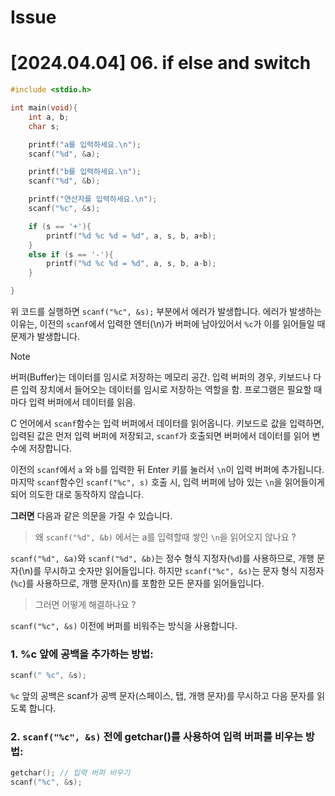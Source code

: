 # Issue 

# [2024.04.04] 06. if else and switch

```c
#include <stdio.h>

int main(void){
    int a, b;
    char s;

    printf("a를 입력하세요.\n");
    scanf("%d", &a);

    printf("b를 입력하세요.\n");
    scanf("%d", &b);

    printf("연산자를 입력하세요.\n");
    scanf("%c", &s);

    if (s == '+'){
        printf("%d %c %d = %d", a, s, b, a+b);
    }
    else if (s == '-'){
        printf("%d %c %d = %d", a, s, b, a-b);
    }

}
```

위 코드를 실행하면 `scanf("%c", &s);` 부분에서 에러가 발생합니다. 
에러가 발생하는 이유는, 이전의 `scanf`에서 입력한 엔터(\n)가 버퍼에 남아있어서 `%c`가 이를 읽어들일 때 문제가 발생합니다.


> [!NOTE]
> 버퍼(Buffer)는 데이터를 임시로 저장하는 메모리 공간. 입력 버퍼의 경우, 키보드나 다른 입력 장치에서 들어오는 데이터를 임시로 저장하는 역할을 함. 프로그램은 필요할 때마다 입력 버퍼에서 데이터를 읽음.

C 언어에서 `scanf`함수는 입력 버퍼에서 데이터를 읽어옵니다. 키보드로 값을 입력하면, 입력된 값은 먼저 입력 버퍼에 저장되고, `scanf`가 호출되면 버퍼에서 데이터를 읽어 변수에 저장합니다. 

이전의 `scanf`에서 `a` 와 `b`를 입력한 뒤 Enter 키를 눌러서 `\n`이 입력 버퍼에 추가됩니다. 마지막 `scanf`함수인 `scanf("%c", s)` 호출 시, 입력 버퍼에 남아 있는 `\n`을 읽어들이게 되어 의도한 대로 동작하지 않습니다.

**그러면** 다음과 같은 의문을 가질 수 있습니다. 

> 왜 `scanf("%d", &b)` 에서는 a를 입력할때 쌓인 `\n`을 읽어오지 않나요 ? 

`scanf("%d", &a)`와 `scanf("%d", &b)`는 정수 형식 지정자(`%d`)를 사용하므로, 개행 문자(\n)를 무시하고 숫자만 읽어들입니다.
하지만 `scanf("%c", &s)`는 문자 형식 지정자(`%c`)를 사용하므로, 개행 문자(\n)를 포함한 모든 문자를 읽어들입니다.

> 그러면 어떻게 해결하나요 ?

`scanf("%c", &s)` 이전에 버퍼를 비워주는 방식을 사용합니다. 

### 1. %c 앞에 공백을 추가하는 방법:
```c
scanf(" %c", &s);
```
`%c` 앞의 공백은 scanf가 공백 문자(스페이스, 탭, 개행 문자)를 무시하고 다음 문자를 읽도록 합니다.


### 2. `scanf("%c", &s)` 전에 getchar()를 사용하여 입력 버퍼를 비우는 방법:
```c
getchar(); // 입력 버퍼 비우기
scanf("%c", &s);
```


